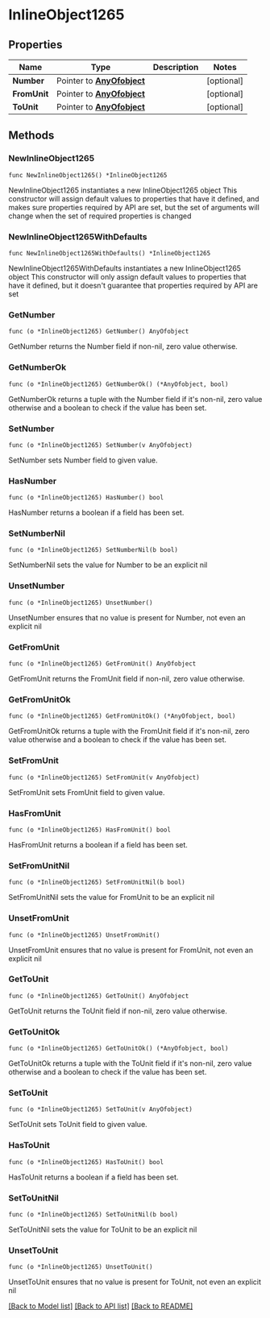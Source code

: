 # InlineObject1265

## Properties

Name | Type | Description | Notes
------------ | ------------- | ------------- | -------------
**Number** | Pointer to [**AnyOfobject**](anyOf&lt;object&gt;.md) |  | [optional] 
**FromUnit** | Pointer to [**AnyOfobject**](anyOf&lt;object&gt;.md) |  | [optional] 
**ToUnit** | Pointer to [**AnyOfobject**](anyOf&lt;object&gt;.md) |  | [optional] 

## Methods

### NewInlineObject1265

`func NewInlineObject1265() *InlineObject1265`

NewInlineObject1265 instantiates a new InlineObject1265 object
This constructor will assign default values to properties that have it defined,
and makes sure properties required by API are set, but the set of arguments
will change when the set of required properties is changed

### NewInlineObject1265WithDefaults

`func NewInlineObject1265WithDefaults() *InlineObject1265`

NewInlineObject1265WithDefaults instantiates a new InlineObject1265 object
This constructor will only assign default values to properties that have it defined,
but it doesn't guarantee that properties required by API are set

### GetNumber

`func (o *InlineObject1265) GetNumber() AnyOfobject`

GetNumber returns the Number field if non-nil, zero value otherwise.

### GetNumberOk

`func (o *InlineObject1265) GetNumberOk() (*AnyOfobject, bool)`

GetNumberOk returns a tuple with the Number field if it's non-nil, zero value otherwise
and a boolean to check if the value has been set.

### SetNumber

`func (o *InlineObject1265) SetNumber(v AnyOfobject)`

SetNumber sets Number field to given value.

### HasNumber

`func (o *InlineObject1265) HasNumber() bool`

HasNumber returns a boolean if a field has been set.

### SetNumberNil

`func (o *InlineObject1265) SetNumberNil(b bool)`

 SetNumberNil sets the value for Number to be an explicit nil

### UnsetNumber
`func (o *InlineObject1265) UnsetNumber()`

UnsetNumber ensures that no value is present for Number, not even an explicit nil
### GetFromUnit

`func (o *InlineObject1265) GetFromUnit() AnyOfobject`

GetFromUnit returns the FromUnit field if non-nil, zero value otherwise.

### GetFromUnitOk

`func (o *InlineObject1265) GetFromUnitOk() (*AnyOfobject, bool)`

GetFromUnitOk returns a tuple with the FromUnit field if it's non-nil, zero value otherwise
and a boolean to check if the value has been set.

### SetFromUnit

`func (o *InlineObject1265) SetFromUnit(v AnyOfobject)`

SetFromUnit sets FromUnit field to given value.

### HasFromUnit

`func (o *InlineObject1265) HasFromUnit() bool`

HasFromUnit returns a boolean if a field has been set.

### SetFromUnitNil

`func (o *InlineObject1265) SetFromUnitNil(b bool)`

 SetFromUnitNil sets the value for FromUnit to be an explicit nil

### UnsetFromUnit
`func (o *InlineObject1265) UnsetFromUnit()`

UnsetFromUnit ensures that no value is present for FromUnit, not even an explicit nil
### GetToUnit

`func (o *InlineObject1265) GetToUnit() AnyOfobject`

GetToUnit returns the ToUnit field if non-nil, zero value otherwise.

### GetToUnitOk

`func (o *InlineObject1265) GetToUnitOk() (*AnyOfobject, bool)`

GetToUnitOk returns a tuple with the ToUnit field if it's non-nil, zero value otherwise
and a boolean to check if the value has been set.

### SetToUnit

`func (o *InlineObject1265) SetToUnit(v AnyOfobject)`

SetToUnit sets ToUnit field to given value.

### HasToUnit

`func (o *InlineObject1265) HasToUnit() bool`

HasToUnit returns a boolean if a field has been set.

### SetToUnitNil

`func (o *InlineObject1265) SetToUnitNil(b bool)`

 SetToUnitNil sets the value for ToUnit to be an explicit nil

### UnsetToUnit
`func (o *InlineObject1265) UnsetToUnit()`

UnsetToUnit ensures that no value is present for ToUnit, not even an explicit nil

[[Back to Model list]](../README.md#documentation-for-models) [[Back to API list]](../README.md#documentation-for-api-endpoints) [[Back to README]](../README.md)


